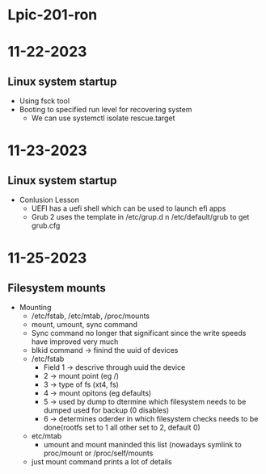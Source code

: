 # Lpic-201-ron

# 11-22-2023
## Linux system startup
* Using fsck tool 
* Booting to specified run level for recovering system
    * We can use systemctl isolate rescue.target

# 11-23-2023
## Linux system startup
* Conlusion Lesson
    * UEFI has a uefi shell which can be used to launch efi apps 
    * Grub 2 uses the template in /etc/grup.d n /etc/default/grub to get grub.cfg
 

# 11-25-2023
## Filesystem mounts
* Mounting
   * /etc/fstab, /etc/mtab, /proc/mounts
   * mount, umount, sync command
   * Sync command no longer that significant since the write speeds have improved very much
   * blkid command -> finind the uuid of devices
   * /etc/fstab
      * Field 1 -> descrive through uuid the device
      * 2 -> mount point (eg /)
      * 3 -> type of fs (xt4, fs)
      * 4 -> mount opitons (eg defaults)
      * 5 -> used by dump to dtermine which filesystem needs to be dumped used for backup (0 disables)
      * 6 -> determines oderder in which filesystem checks needs to be done(rootfs set to 1 all other set to 2, default 0)
   * etc/mtab
      * umount and mount maninded this list (nowadays symlink to proc/mount or /proc/self/mounts
   * just mount command prints a lot of details
